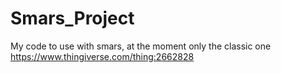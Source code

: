 # Smars_Project
My code to use with smars, at the moment only the classic one 
https://www.thingiverse.com/thing:2662828
